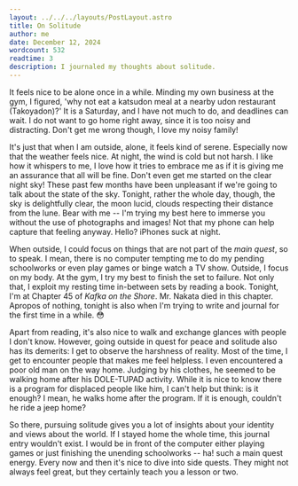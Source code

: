 ```yaml
---
layout: ../../../layouts/PostLayout.astro
title: On Solitude
author: me
date: December 12, 2024
wordcount: 532
readtime: 3
description: I journaled my thoughts about solitude.
---
```

It feels nice to be alone once in a while. Minding my own business at the gym, I figured, 'why not eat a katsudon meal at a nearby udon restaurant (Takoyadon)?' It is a Saturday, and I have not much to do, and deadlines can wait. I do not want to go home right away, since it is too noisy and distracting. Don't get me wrong though, I love my noisy family!

It's just that when I am outside, alone, it feels kind of serene. Especially now that the weather feels nice. At night, the wind is cold but not harsh. I like how it whispers to me, I love how it tries to embrace me as if it is giving me an assurance that all will be fine. Don't even get me started on the clear night sky! These past few months have been unpleasant if we're going to talk about the state of the sky. Tonight, rather the whole day, though, the sky is delightfully clear, the moon lucid, clouds respecting their distance from the lune. Bear with me -- I'm trying my best here to immerse you without the use of photographs and images! Not that my phone can help capture that feeling anyway. Hello? iPhones suck at night.

When outside, I could focus on things that are not part of the _main quest_, so to speak. I mean, there is no computer tempting me to do my pending schoolworks or even play games or binge watch a TV show. Outside, I focus on my body. At the gym, I try my best to finish the set to failure. Not only that, I exploit my resting time in-between sets by reading a book. Tonight, I'm at Chapter 45 of _Kafka on the Shore_. Mr. Nakata died in this chapter. Apropos of nothing, tonight is also when I'm trying to write and journal for the first time in a while. 😳

Apart from reading, it's also nice to walk and exchange glances with people I don't know. However, going outside in quest for peace and solitude also has its demerits: I get to observe the harshness of reality. Most of the time, I get to encounter people that makes me feel helpless. I even encountered a poor old man on the way home. Judging by his clothes, he seemed to be walking home after his DOLE-TUPAD activity. While it is nice to know there is a program for displaced people like him, I can't help but think: is it enough? I mean, he walks home after the program. If it is enough, couldn't he ride a jeep home?

So there, pursuing solitude gives you a lot of insights about your identity and views about the world. If I stayed home the whole time, this journal entry wouldn't exist. I would be in front of the computer either playing games or just finishing the unending schoolworks -- ha! such a main quest energy. Every now and then it's nice to dive into side quests. They might not always feel great, but they certainly teach you a lesson or two.
